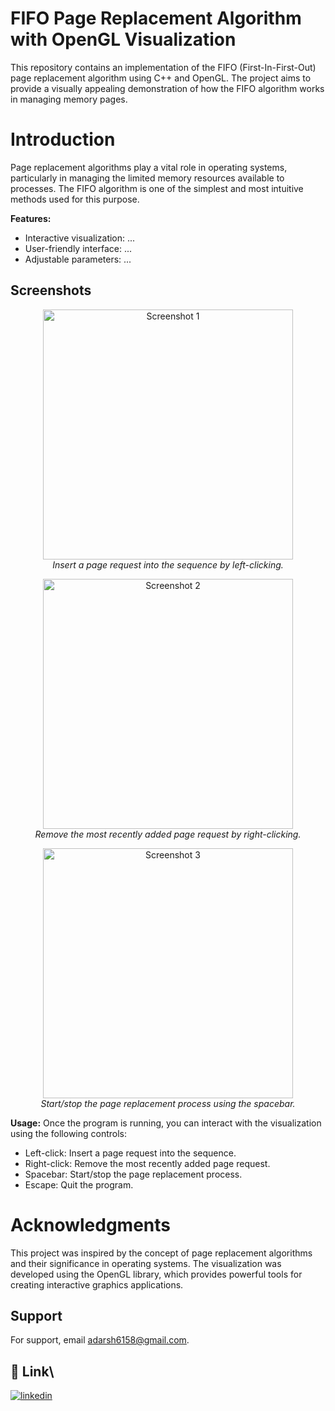 
# FIFO Page Replacement Algorithm with OpenGL Visualization
This repository contains an implementation of the FIFO (First-In-First-Out) page replacement algorithm using C++ and OpenGL. The project aims to provide a visually appealing demonstration of how the FIFO algorithm works in managing memory pages.

# Introduction
Page replacement algorithms play a vital role in operating systems, particularly in managing the limited memory resources available to processes. The FIFO algorithm is one of the simplest and most intuitive methods used for this purpose.

**Features:**
- Interactive visualization: ...
- User-friendly interface: ...
- Adjustable parameters: ...

## Screenshots

<p align="center">
  <img src="https://github.com/Adarsh6158/Fifo-page-Replacement/assets/119891550/0db35c7f-9ec0-4e85-bc84-5cd205b30520" alt="Screenshot 1" width="400">
  <br>
  <em>Insert a page request into the sequence by left-clicking.</em>
</p>
<p align="center">
  <img src="https://github.com/Adarsh6158/Fifo-page-Replacement/assets/119891550/3799b37f-fc99-41ca-8230-5b450676a4de" alt="Screenshot 2" width="400">
  <br>
  <em>Remove the most recently added page request by right-clicking.</em>
</p>
<p align="center">
  <img src="https://github.com/Adarsh6158/Fifo-page-Replacement/assets/119891550/2545bbd6-a221-4db7-94eb-cb9e422224e8" alt="Screenshot 3" width="400">
  <br>
  <em>Start/stop the page replacement process using the spacebar.</em>
</p>

**Usage:**
Once the program is running, you can interact with the visualization using the following controls:
- Left-click: Insert a page request into the sequence.
- Right-click: Remove the most recently added page request.
- Spacebar: Start/stop the page replacement process.
- Escape: Quit the program.

# Acknowledgments
This project was inspired by the concept of page replacement algorithms and their significance in operating systems. The visualization was developed using the OpenGL library, which provides powerful tools for creating interactive graphics applications.


## Support

For support, email adarsh6158@gmail.com.

## 🔗 Link\


[![linkedin](https://img.shields.io/badge/linkedin-0A66C2?style=for-the-badge&logo=linkedin&logoColor=white)](https://www.linkedin.com/in/adarsh-35a9931ba/)
